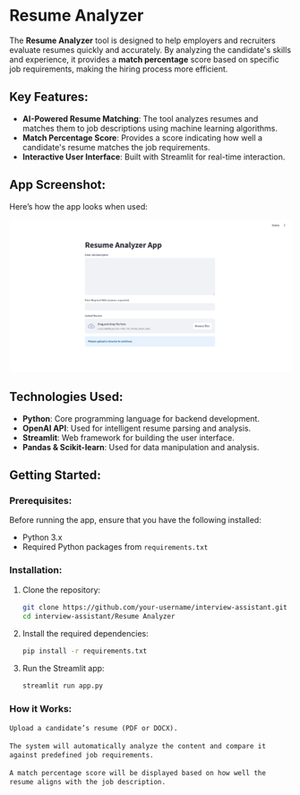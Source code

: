 # Resume Analyzer

The **Resume Analyzer** tool is designed to help employers and recruiters evaluate resumes quickly and accurately. By analyzing the candidate's skills and experience, it provides a **match percentage** score based on specific job requirements, making the hiring process more efficient.

## **Key Features**:
- **AI-Powered Resume Matching**: The tool analyzes resumes and matches them to job descriptions using machine learning algorithms.
- **Match Percentage Score**: Provides a score indicating how well a candidate's resume matches the job requirements.
- **Interactive User Interface**: Built with Streamlit for real-time interaction.


## App Screenshot:
Here’s how the app looks when used:

![Resume Analyzer Screenshot](assets/resume-analyzer.png)

  
## **Technologies Used**:
- **Python**: Core programming language for backend development.
- **OpenAI API**: Used for intelligent resume parsing and analysis.
- **Streamlit**: Web framework for building the user interface.
- **Pandas & Scikit-learn**: Used for data manipulation and analysis.

## **Getting Started**:

### Prerequisites:
Before running the app, ensure that you have the following installed:
- Python 3.x
- Required Python packages from `requirements.txt`

### Installation:

1. Clone the repository:
   ```bash
   git clone https://github.com/your-username/interview-assistant.git
   cd interview-assistant/Resume Analyzer

2. Install the required dependencies:
    ```bash
   pip install -r requirements.txt

3. Run the Streamlit app:
    ```bash
   streamlit run app.py


### How it Works:

    Upload a candidate’s resume (PDF or DOCX).

    The system will automatically analyze the content and compare it against predefined job requirements.
    
    A match percentage score will be displayed based on how well the resume aligns with the job description.


